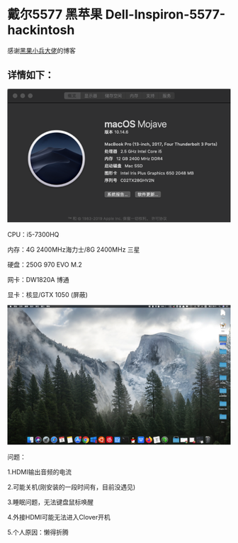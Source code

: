 # 戴尔5577 黑苹果 Dell-Inspiron-5577-hackintosh

感谢[黑果小兵大佬](https://blog.daliansky.net)的博客

## 详情如下：



![Xnip2020-05-09_18-50-23](./images/Xnip2020-05-09_18-50-23.png)



CPU：i5-7300HQ

内存：4G 2400MHz海力士/8G 2400MHz 三星

硬盘：250G 970 EVO M.2

网卡：DW1820A 博通

显卡：核显/GTX 1050 (屏蔽)

![Xnip2020-05-09_19-12-05](./images/Xnip2020-05-09_19-12-05.png)

问题：

1.HDMI输出音频的电流

2.可能关机(刚安装的一段时间有，目前没遇见)

3.睡眠问题，无法键盘鼠标唤醒

4.外接HDMI可能无法进入Clover开机

5.个人原因：懒得折腾

